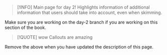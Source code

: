> [!INFO] Main page for day 2!
> Highlights information of additional information that users should take into
> account, even when skimming.

Make sure you are working on the day-2 branch if you are working on this section of the book.

> [!QUOTE] wow
> Callouts are amazing


Remove the above when you have updated the description of this page.